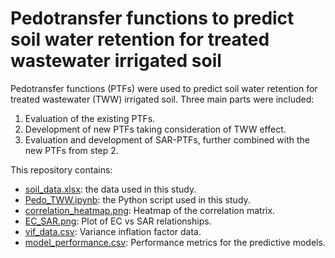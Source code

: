 # Pedotransfer functions to predict soil water retention for treated wastewater irrigated soil

Pedotransfer functions (PTFs) were used to predict soil water retention for treated wastewater (TWW) irrigated soil. Three main parts were included:

1. Evaluation of the existing PTFs.
2. Development of new PTFs taking consideration of TWW effect.
3. Evaluation and development of SAR-PTFs, further combined with the new PTFs from step 2.

This repository contains:

- [soil_data.xlsx](./soil_data.xlsx): the data used in this study.
- [Pedo_TWW.ipynb](./Pedo_TWW.ipynb): the Python script used in this study.
- [correlation_heatmap.png](./correlation_heatmap.png): Heatmap of the correlation matrix.
- [EC_SAR.png](./EC_SAR.png): Plot of EC vs SAR relationships.
- [vif_data.csv](./vif_data.csv): Variance inflation factor data.
- [model_performance.csv](./model_performance.csv): Performance metrics for the predictive models.
